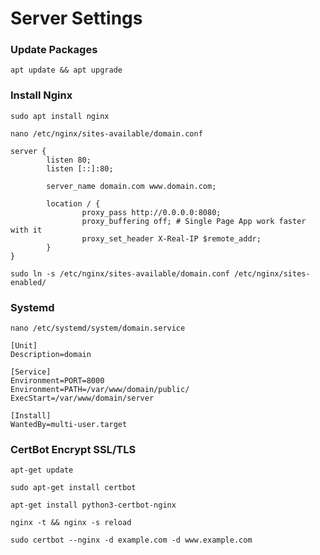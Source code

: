 # Server Settings

### Update Packages

```
apt update && apt upgrade
```

### Install Nginx
```
sudo apt install nginx
```
```
nano /etc/nginx/sites-available/domain.conf
```

```
server {
        listen 80;
        listen [::]:80;

        server_name domain.com www.domain.com;

        location / {
                proxy_pass http://0.0.0.0:8080;
                proxy_buffering off; # Single Page App work faster with it
                proxy_set_header X-Real-IP $remote_addr;
        }
}
```


```
sudo ln -s /etc/nginx/sites-available/domain.conf /etc/nginx/sites-enabled/
```



### Systemd 

```
nano /etc/systemd/system/domain.service
```




```
[Unit]
Description=domain

[Service]
Environment=PORT=8000
Environment=PATH=/var/www/domain/public/
ExecStart=/var/www/domain/server

[Install]
WantedBy=multi-user.target
```


### CertBot Encrypt SSL/TLS

```
apt-get update
```

```
sudo apt-get install certbot
```

```
apt-get install python3-certbot-nginx
```

```
nginx -t && nginx -s reload
```

```
sudo certbot --nginx -d example.com -d www.example.com
```
